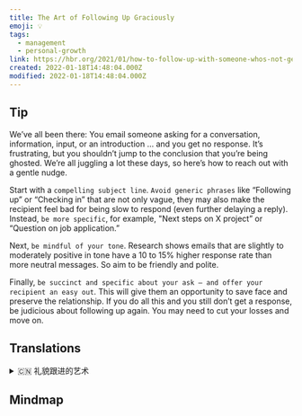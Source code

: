 ```yaml
---
title: The Art of Following Up Graciously
emoji: 💡
tags:
  - management
  - personal-growth
link: https://hbr.org/2021/01/how-to-follow-up-with-someone-whos-not-getting-back-to-you?utm_medium=email&utm_source=newsletter_daily&utm_campaign=mtod_notactsubs
created: 2022-01-18T14:48:04.000Z
modified: 2022-01-18T14:48:04.000Z
---
```


## Tip

We’ve all been there: You email someone asking for a conversation, information, input, or an introduction ... and you get no response. It’s frustrating, but you shouldn’t jump to the conclusion that you’re being ghosted. We’re all juggling a lot these days, so here’s how to reach out with a gentle nudge.

Start with a `compelling subject line`. `Avoid generic phrases` like “Following up” or “Checking in” that are not only vague, they may also make the recipient feel bad for being slow to respond (even further delaying a reply). Instead, `be more specific`, for example, "Next steps on X project” or “Question on job application.”

Next, `be mindful of your tone`. Research shows emails that are slightly to moderately positive in tone have a 10 to 15% higher response rate than more neutral messages. So aim to be friendly and polite.

Finally, `be succinct and specific about your ask — and offer your recipient an easy out`. This will give them an opportunity to save face and preserve the relationship. If you do all this and you still don’t get a response, be judicious about following up again. You may need to cut your losses and move on.

## Translations

<details>
   <summary>🇨🇳 礼貌跟进的艺术 </summary>

我们都经历过：你给某人发电子邮件询问谈话、信息、意见或介绍……而你没有得到回应。 这是令人沮丧的，但是你不应该妄下结论说你被鬼魂附身了。 这些天我们都在忙忙碌碌，下面是一些如何用肘轻推的方法。

从引人注目的主题开始。 避免使用诸如“跟进”或“签到”这样的笼统短语，因为它们不仅含糊不清，而且可能会让接收者因为反应迟钝而感觉糟糕（甚至进一步延迟回复）。取而代之的是更具体，例如，“X 项目的下一步”或“求职中的问题”。

接下来，注意你的语气。研究表明，语气稍微积极到适度积极的电子邮件的回复率比更多的中立邮件高 10 - 15%。所以要以友好和礼貌为目标。

最后，你的请求要简洁而具体，让收件人更容易接受。这将给他们一个挽回面子和维持关系的机会。如果你做了所有这些，你仍然没有得到回应，明智地再次跟进。你可能需要减少损失，继续前进。

</details>

## Mindmap

![]()
